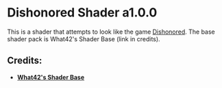 # Dishonored Shader a1.0.0

This is a shader that attempts to look like the game [Dishonored](https://store.steampowered.com/agecheck/app/205100/). The base shader pack is What42's Shader Base (link in credits).

## Credits:

- **[What42's Shader Base](https://github.com/What42Pizza/What42s-Shader-Base)**
